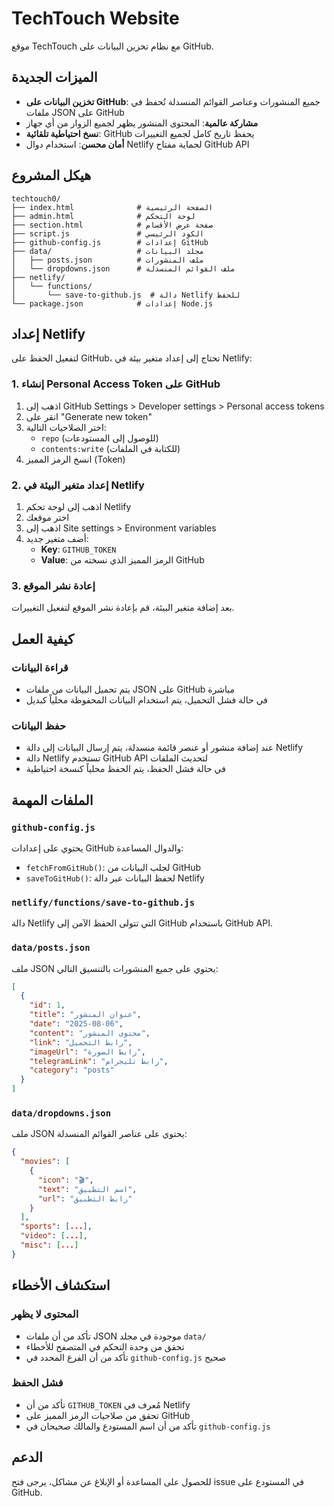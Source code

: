 # TechTouch Website

موقع TechTouch مع نظام تخزين البيانات على GitHub.

## الميزات الجديدة

- **تخزين البيانات على GitHub**: جميع المنشورات وعناصر القوائم المنسدلة تُحفظ في ملفات JSON على GitHub
- **مشاركة عالمية**: المحتوى المنشور يظهر لجميع الزوار من أي جهاز
- **نسخ احتياطية تلقائية**: GitHub يحفظ تاريخ كامل لجميع التغييرات
- **أمان محسن**: استخدام دوال Netlify لحماية مفتاح GitHub API

## هيكل المشروع

```
techtouch0/
├── index.html              # الصفحة الرئيسية
├── admin.html              # لوحة التحكم
├── section.html            # صفحة عرض الأقسام
├── script.js               # الكود الرئيسي
├── github-config.js        # إعدادات GitHub
├── data/                   # مجلد البيانات
│   ├── posts.json          # ملف المنشورات
│   └── dropdowns.json      # ملف القوائم المنسدلة
├── netlify/
│   └── functions/
│       └── save-to-github.js  # دالة Netlify للحفظ
└── package.json            # إعدادات Node.js
```

## إعداد Netlify

لتفعيل الحفظ على GitHub، تحتاج إلى إعداد متغير بيئة في Netlify:

### 1. إنشاء Personal Access Token على GitHub

1. اذهب إلى GitHub Settings > Developer settings > Personal access tokens
2. انقر على "Generate new token"
3. اختر الصلاحيات التالية:
   - `repo` (للوصول إلى المستودعات)
   - `contents:write` (للكتابة في الملفات)
4. انسخ الرمز المميز (Token)

### 2. إعداد متغير البيئة في Netlify

1. اذهب إلى لوحة تحكم Netlify
2. اختر موقعك
3. اذهب إلى Site settings > Environment variables
4. أضف متغير جديد:
   - **Key**: `GITHUB_TOKEN`
   - **Value**: الرمز المميز الذي نسخته من GitHub

### 3. إعادة نشر الموقع

بعد إضافة متغير البيئة، قم بإعادة نشر الموقع لتفعيل التغييرات.

## كيفية العمل

### قراءة البيانات
- يتم تحميل البيانات من ملفات JSON على GitHub مباشرة
- في حالة فشل التحميل، يتم استخدام البيانات المحفوظة محلياً كبديل

### حفظ البيانات
- عند إضافة منشور أو عنصر قائمة منسدلة، يتم إرسال البيانات إلى دالة Netlify
- دالة Netlify تستخدم GitHub API لتحديث الملفات
- في حالة فشل الحفظ، يتم الحفظ محلياً كنسخة احتياطية

## الملفات المهمة

### `github-config.js`
يحتوي على إعدادات GitHub والدوال المساعدة:
- `fetchFromGitHub()`: لجلب البيانات من GitHub
- `saveToGitHub()`: لحفظ البيانات عبر دالة Netlify

### `netlify/functions/save-to-github.js`
دالة Netlify التي تتولى الحفظ الآمن إلى GitHub باستخدام GitHub API.

### `data/posts.json`
ملف JSON يحتوي على جميع المنشورات بالتنسيق التالي:
```json
[
  {
    "id": 1,
    "title": "عنوان المنشور",
    "date": "2025-08-06",
    "content": "محتوى المنشور",
    "link": "رابط التحميل",
    "imageUrl": "رابط الصورة",
    "telegramLink": "رابط تليجرام",
    "category": "posts"
  }
]
```

### `data/dropdowns.json`
ملف JSON يحتوي على عناصر القوائم المنسدلة:
```json
{
  "movies": [
    {
      "icon": "🎬",
      "text": "اسم التطبيق",
      "url": "رابط التطبيق"
    }
  ],
  "sports": [...],
  "video": [...],
  "misc": [...]
}
```

## استكشاف الأخطاء

### المحتوى لا يظهر
- تأكد من أن ملفات JSON موجودة في مجلد `data/`
- تحقق من وحدة التحكم في المتصفح للأخطاء
- تأكد من أن الفرع المحدد في `github-config.js` صحيح

### فشل الحفظ
- تأكد من أن `GITHUB_TOKEN` مُعرف في Netlify
- تحقق من صلاحيات الرمز المميز على GitHub
- تأكد من أن اسم المستودع والمالك صحيحان في `github-config.js`

## الدعم

للحصول على المساعدة أو الإبلاغ عن مشاكل، يرجى فتح issue في المستودع على GitHub.


